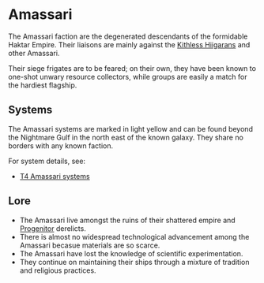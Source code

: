 # Amassari

The Amassari faction are the degenerated descendants of the formidable Haktar
Empire. Their liaisons are mainly against the
[Kithless Hiigarans](kiithless-hiigaran.md) and other Amassari.

Their siege frigates are to be feared; on their own, they have been known to
one-shot unwary resource collectors, while groups are easily a match for the
hardiest flagship.

## Systems

The Amassari systems are marked in light yellow and can be found beyond the
Nightmare Gulf in the north east of the known galaxy. They share no borders with
any known faction.

For system details, see:

* [T4 Amassari systems](../systems/t4.md#amassari)

## Lore

* The Amassari live amongst the ruins of their shattered empire and
  [Progenitor](progenitor.md) derelicts.
* There is almost no widespread technological advancement among the Amassari
  becasue materials are so scarce.
* The Amassari have lost the knowledge of scientific experimentation.
* They continue on maintaining their ships through a mixture of tradition and
  religious practices.
